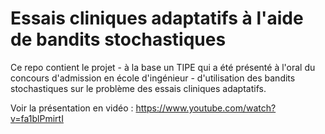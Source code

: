 # Essais cliniques adaptatifs à l'aide de bandits stochastiques

Ce repo contient le projet - à la base un TIPE qui a été présenté à l'oral du concours d'admission en école d'ingénieur - d'utilisation des bandits stochastiques sur le problème des essais cliniques adaptatifs.

Voir la présentation en vidéo : https://www.youtube.com/watch?v=fa1blPmirtI
